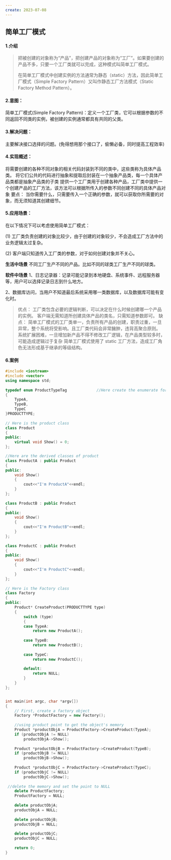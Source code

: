 ```yaml
---
create: 2023-07-08
---
```

## 简单工厂模式

#### 1.介绍
> 把被创建的对象称为“产品”，把创建产品的对象称为“工厂”。如果要创建的产品不多，只要一个工厂类就可以完成，这种模式叫简单工厂模式。
>
> 在简单工厂模式中创建实例的方法通常为静态（static）方法，因此简单工厂模式（Simple Factory Pattern）又叫作静态工厂方法模式（Static Factory Method Pattern）。

#### 2.意图：
简单工厂模式(Simple Factory Pattern)：定义一个工厂类，它可以根据参数的不同返回不同类的实例，被创建的实例通常都具有共同的父类。

#### 3.解决问题：
主要解决接口选择的问题。(免得想用那个接口了，偷懒必备，同时提高工程效率)

#### 4.实现概述：
将需要创建的各种不同对象的相关代码封装到不同的类中，这些类称为具体产品类。
将它们公共的代码进行抽象和提取后封装在一个抽象产品类，每一个具体产品类都是抽象产品类的子类
提供一个工厂类用于创建各种产品，工厂类中提供一个创建产品的工厂方法，该方法可以根据所传入的参数不同创建不同的具体产品对象
要点：
当你需要什么，只需要传入一个正确的参数，就可以获取你所需要的对象，而无须知道其创建细节。

#### 5.应用场景：
在以下情况下可以考虑使用简单工厂模式：

 (1) 工厂类负责创建的对象比较少，由于创建的对象较少，不会造成工厂方法中的业务逻辑太过复杂。

 (2) 客户端只知道传入工厂类的参数，对于如何创建对象并不关心。

**生活中场景**
不同工厂生产不同的产品。比如不同的球类工厂生产不同的球类。

**软件中场景**
1、日志记录器：记录可能记录到本地硬盘、系统事件、远程服务器等，用户可以选择记录日志到什么地方。

2、数据库访问，当用户不知道最后系统采用哪一类数据库，以及数据库可能有变化时。

> 优点：
> 工厂类包含必要的逻辑判断，可以决定在什么时候创建哪一个产品的实例。
> 客户端无需知道所创建具体产品的类名，只需知道参数即可。
> 缺点：
> 简单工厂模式的工厂类单一，负责所有产品的创建，职责过重，一旦异常，整个系统将受影响。且工厂类代码会非常臃肿，违背高聚合原则。
> 系统扩展困难，一旦增加新产品不得不修改工厂逻辑，在产品类型较多时，可能造成逻辑过于复杂
> 简单工厂模式使用了 static 工厂方法，造成工厂角色无法形成基于继承的等级结构。

#### 6.案例

```c++
#include <iostream>
#include <vector>
using namespace std;
 
typedef enum ProductTypeTag				//Here create the enumerate for products
{
    TypeA,
    TypeB,
    TypeC
}PRODUCTTYPE;
 
// Here is the product class
class Product
{
public:
    virtual void Show() = 0;
};

//Here are the derived classes of product
class ProductA : public Product
{
public:
    void Show()
    {
        cout<<"I'm ProductA"<<endl;
    }
};
 
class ProductB : public Product
{
public:
    void Show()
    {
        cout<<"I'm ProductB"<<endl;
    }
};
 
class ProductC : public Product
{
public:
    void Show()
    {
        cout<<"I'm ProductC"<<endl;
    }
};
 
// Here is the Factory class
class Factory
{
public:
    Product* CreateProduct(PRODUCTTYPE type)
    {
        switch (type)
        {
        case TypeA:
            return new ProductA();
 
        case TypeB:
            return new ProductB();
 
        case TypeC:
            return new ProductC();
 
        default:
            return NULL;
        }
    }
};


int main(int argc, char *argv[])
{
    // First, create a factory object
    Factory *ProductFactory = new Factory();
    
    //using product point to get the object's memory
    Product *productObjA = ProductFactory->CreateProduct(TypeA);
    if (productObjA != NULL)
        productObjA->Show();
 
    Product *productObjB = ProductFactory->CreateProduct(TypeB);
    if (productObjB != NULL)
        productObjB->Show();
 
    Product *productObjC = ProductFactory->CreateProduct(TypeC);
    if (productObjC != NULL)
        productObjC->Show();
 
 //delete the memory and set the point to NULL
    delete ProductFactory;
    ProductFactory = NULL;
 
    delete productObjA;
    productObjA = NULL;
 
    delete productObjB;
    productObjB = NULL;        
 
    delete productObjC;
    productObjC = NULL;
 
    return 0;
}
```



